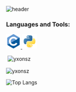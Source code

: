 ![header](https://capsule-render.vercel.app/api?type=venom&color=gradient&height=200&section=header&text=Welcome%20to%20my%20Github%20%)

<h3 align="left">Languages and Tools:</h3>
<p align="left"> <a href="https://www.cprogramming.com/" target="_blank" rel="noreferrer"> <img src="https://raw.githubusercontent.com/devicons/devicon/master/icons/c/c-original.svg" alt="c" width="40" height="40"/> </a> <a href="https://www.python.org" target="_blank" rel="noreferrer"> <img src="https://raw.githubusercontent.com/devicons/devicon/master/icons/python/python-original.svg" alt="python" width="40" height="40"/> </a> </p>

<p>&nbsp;<img align="center" src="https://github-readme-stats.vercel.app/api?username=yxonsz&show_icons=true&locale=en" alt="yxonsz" /></p>
<p><img align="center" src="https://github-readme-streak-stats.herokuapp.com/?user=yxonsz&" alt="yxonsz" /></p>

![Top Langs](https://github-readme-stats.vercel.app/api/top-langs/?username=yxonsz&layout=compact)
